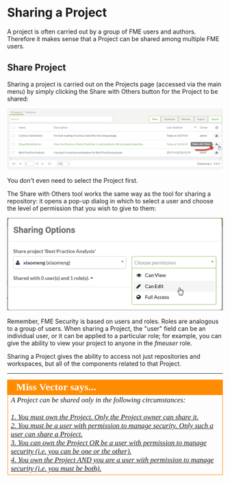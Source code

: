 # Sharing a Project

A project is often carried out by a group of FME users and authors. Therefore it makes sense that a Project can be shared among multiple FME users.

## Share Project ##

Sharing a project is carried out on the Projects page (accessed via the main menu) by simply clicking the Share with Others button for the Project to be shared:

![](./Images/Img6.007.ShareProject.png)

You don't even need to select the Project first.

The Share with Others tool works the same way as the tool for sharing a repository: it opens a pop-up dialog in which to select a user and choose the level of permission that you wish to give to them:

![](./Images/Img6.008.ShareWithUser.png)

Remember, FME Security is based on users and roles. Roles are analogous to a group of users. When sharing a Project, the "user" field can be an individual user, or it can be applied to a particular role; for example, you can give the ability to view your project to anyone in the *fmeuser* role.

Sharing a Project gives the ability to access not just repositories and workspaces, but all of the components related to that Project.

---

<!--Person X Says Section-->

<table style="border-spacing: 0px">
<tr>
<td style="vertical-align:middle;background-color:darkorange;border: 2px solid darkorange">
<i class="fa fa-quote-left fa-lg fa-pull-left fa-fw" style="color:white;padding-right: 12px;vertical-align:text-top"></i>
<span style="color:white;font-size:x-large;font-weight: bold;font-family:serif">Miss Vector says...</span>
</td>
</tr>

<tr>
<td style="border: 1px solid darkorange">
<span style="font-family:serif; font-style:italic; font-size:larger">
A Project can be shared only in the following circumstances:
<br><br><a href="http://52.73.3.37/fmedatastreaming/Manual/QAResponse2017.fmw?chapter=25&question=1&answer=1&DestDataset_TEXTLINE=C%3A%5CFMEOutput%5CQAResponse.html">1. You must own the Project. Only the Project owner can share it.</a>
<br><a href="http://52.73.3.37/fmedatastreaming/Manual/QAResponse2017.fmw?chapter=25&question=1&answer=2&DestDataset_TEXTLINE=C%3A%5CFMEOutput%5CQAResponse.html">2. You must be a user with permission to manage security. Only such a user can share a Project.</a>
<br><a href="http://52.73.3.37/fmedatastreaming/Manual/QAResponse2017.fmw?chapter=25&question=1&answer=3&DestDataset_TEXTLINE=C%3A%5CFMEOutput%5CQAResponse.html">3. You can own the Project OR be a user with permission to manage security (i.e. you can be one or the other).</a>
<br><a href="http://52.73.3.37/fmedatastreaming/Manual/QAResponse2017.fmw?chapter=25&question=1&answer=4&DestDataset_TEXTLINE=C%3A%5CFMEOutput%5CQAResponse.html">4. You own the Project AND you are a user with permission to manage security (i.e. you must be both).</a>
</span>
</td>
</tr>
</table>
